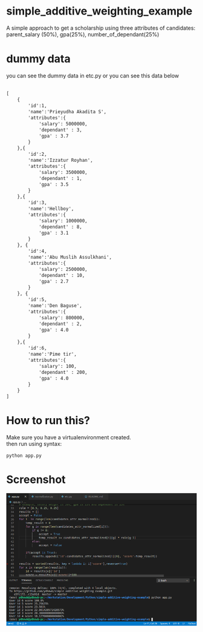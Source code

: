 # simple_additive_weighting_example
A simple approach to get a scholarship using three attributes of candidates: parent_salary (50%), gpa(25%), number_of_dependant(25%)

# dummy data
you can see the dummy data in etc.py
or you can see this data below

<pre><code>
[
    {
        'id':1,
        'name':'Prieyudha Akadita S',
        'attributes':{
            'salary': 5000000,
            'dependant' : 3,
            'gpa' : 3.7
        }
    },{
        'id':2,
        'name':'Izzatur Royhan',
        'attributes':{
            'salary': 3500000,
            'dependant' : 1,
            'gpa' : 3.5
        }
    },{
        'id':3,
        'name':'Hellboy',
        'attributes':{
            'salary': 1000000,
            'dependant' : 8,
            'gpa' : 3.1
        }
    }, {
        'id':4,
        'name':'Abu Muslih Assulkhani',
        'attributes':{
            'salary': 2500000,
            'dependant' : 10,
            'gpa' : 2.7
        }
    }, {
        'id':5,
        'name':'Den Baguse',
        'attributes':{
            'salary': 800000,
            'dependant' : 2,
            'gpa' : 4.0
        }
    },{
        'id':6,
        'name':'Pime tir',
        'attributes':{
            'salary': 100,
            'dependant' : 200,
            'gpa' : 4.0
        }
    }
]
</code></pre>

# How to run this?
Make sure you have a virtualenvironment created.<br>
then run using syntax:
<pre><code>python app.py
</code></pre>

# Screenshot
![Screenshot](documentation/screenshot.png)


